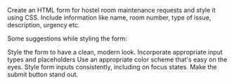 Create an HTML form for hostel room maintenance requests and style it using CSS. Include information like name, room number, type of issue, description, urgency etc.

Some suggestions while styling the form:

Style the form to have a clean, modern look.
Incorporate appropriate input types and placeholders
Use an appropriate color scheme that's easy on the eyes.
Style form inputs consistently, including on focus states.
Make the submit button stand out.
